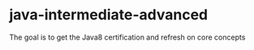 # java-intermediate-advanced
The goal is to get the Java8 certification and refresh on core concepts
